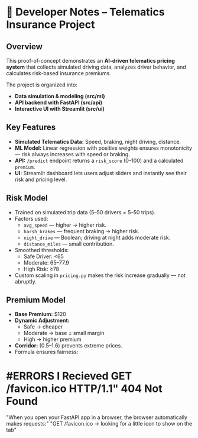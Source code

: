 # 📘 Developer Notes – Telematics Insurance Project

## Overview
This proof-of-concept demonstrates an **AI-driven telematics pricing system** that collects simulated driving data, analyzes driver behavior, and calculates risk-based insurance premiums.

The project is organized into:
- **Data simulation & modeling (src/ml)**  
- **API backend with FastAPI (src/api)**  
- **Interactive UI with Streamlit (src/ui)**  

## Key Features
- **Simulated Telematics Data:** Speed, braking, night driving, distance.
- **ML Model:** Linear regression with positive weights ensures monotonicity — risk always increases with speed or braking.
- **API:** `/predict` endpoint returns a `risk_score` (0–100) and a calculated `premium`.
- **UI:** Streamlit dashboard lets users adjust sliders and instantly see their risk and pricing level.

## Risk Model
- Trained on simulated trip data (5–50 drivers × 5–50 trips).  
- Factors used:
  - `avg_speed` — higher → higher risk.
  - `harsh_brakes` — frequent braking → higher risk.
  - `night_drive` — Boolean; driving at night adds moderate risk.
  - `distance_miles` — small contribution.
- Smoothed thresholds:
  - Safe Driver: <65  
  - Moderate: 65–77.9  
  - High Risk: ≥78  
- Custom scaling in `pricing.py` makes the risk increase gradually — not abruptly.

## Premium Model
- **Base Premium:** \$120  
- **Dynamic Adjustment:**
  - Safe → cheaper  
  - Moderate → base ± small margin  
  - High → higher premium
- **Corridor:** (0.5–1.6) prevents extreme prices.  
- Formula ensures fairness:


# #ERRORS I Recieved GET /favicon.ico HTTP/1.1" 404 Not Found
"When you open your FastAPI app in a browser, the browser automatically makes requests:"
"GET /favicon.ico → looking for a little icon to show on the tab"

